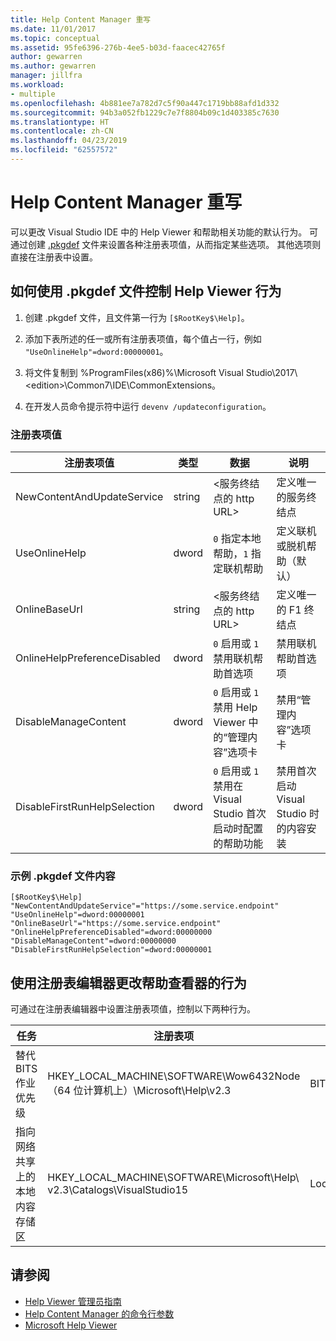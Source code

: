 ```yaml
---
title: Help Content Manager 重写
ms.date: 11/01/2017
ms.topic: conceptual
ms.assetid: 95fe6396-276b-4ee5-b03d-faacec42765f
author: gewarren
ms.author: gewarren
manager: jillfra
ms.workload:
- multiple
ms.openlocfilehash: 4b881ee7a782d7c5f90a447c1719bb88afd1d332
ms.sourcegitcommit: 94b3a052fb1229c7e7f8804b09c1d403385c7630
ms.translationtype: HT
ms.contentlocale: zh-CN
ms.lasthandoff: 04/23/2019
ms.locfileid: "62557572"
---
```

# <a name="help-content-manager-overrides"></a>Help Content Manager 重写

可以更改 Visual Studio IDE 中的 Help Viewer 和帮助相关功能的默认行为。 可通过创建 [.pkgdef](https://devblogs.microsoft.com/visualstudio/whats-a-pkgdef-and-why/) 文件来设置各种注册表项值，从而指定某些选项。 其他选项则直接在注册表中设置。

## <a name="how-to-control-help-viewer-behavior-by-using-a-pkgdef-file"></a>如何使用 .pkgdef 文件控制 Help Viewer 行为

1. 创建 .pkgdef 文件，且文件第一行为 `[$RootKey$\Help]`。

2. 添加下表所述的任一或所有注册表项值，每个值占一行，例如 `"UseOnlineHelp"=dword:00000001`。

3. 将文件复制到 %ProgramFiles(x86)%\Microsoft Visual Studio\2017\\<edition\>\Common7\IDE\CommonExtensions。

4. 在开发人员命令提示符中运行 `devenv /updateconfiguration`。

### <a name="registry-key-values"></a>注册表项值

|注册表项值|类型|数据|说明|
|------------------|----|----|-----------|
|NewContentAndUpdateService|string|\<服务终结点的 http URL\>|定义唯一的服务终结点|
|UseOnlineHelp|dword|`0` 指定本地帮助，`1` 指定联机帮助|定义联机或脱机帮助（默认）|
|OnlineBaseUrl|string|\<服务终结点的 http URL\>|定义唯一的 F1 终结点|
|OnlineHelpPreferenceDisabled|dword|`0` 启用或 `1` 禁用联机帮助首选项|禁用联机帮助首选项|
|DisableManageContent|dword|`0` 启用或 `1` 禁用 Help Viewer 中的“管理内容”选项卡|禁用“管理内容”选项卡|
|DisableFirstRunHelpSelection|dword|`0` 启用或 `1` 禁用在 Visual Studio 首次启动时配置的帮助功能|禁用首次启动 Visual Studio 时的内容安装|

### <a name="example-pkgdef-file-contents"></a>示例 .pkgdef 文件内容

```pkgdef
[$RootKey$\Help]
"NewContentAndUpdateService"="https://some.service.endpoint"
"UseOnlineHelp"=dword:00000001
"OnlineBaseUrl"="https://some.service.endpoint"
"OnlineHelpPreferenceDisabled"=dword:00000000
"DisableManageContent"=dword:00000000
"DisableFirstRunHelpSelection"=dword:00000001
```

## <a name="use-registry-editor-to-change-help-viewer-behavior"></a>使用注册表编辑器更改帮助查看器的行为

可通过在注册表编辑器中设置注册表项值，控制以下两种行为。

|任务|注册表项|值|数据|
|----------|-----|------|----|
|替代 BITS 作业优先级|HKEY_LOCAL_MACHINE\SOFTWARE\Wow6432Node（64 位计算机上）\Microsoft\Help\v2.3|BITSPriority|**foreground**、**high**、**normal** 或 **low**|
|指向网络共享上的本地内容存储区|HKEY_LOCAL_MACHINE\SOFTWARE\Microsoft\Help\ v2.3\Catalogs\VisualStudio15|LocationPath|“*ContentStoreNetworkShare*”|

## <a name="see-also"></a>请参阅

- [Help Viewer 管理员指南](../help-viewer/administrator-guide.md)
- [Help Content Manager 的命令行参数](../help-viewer/command-line-arguments.md)
- [Microsoft Help Viewer](../help-viewer/overview.md)